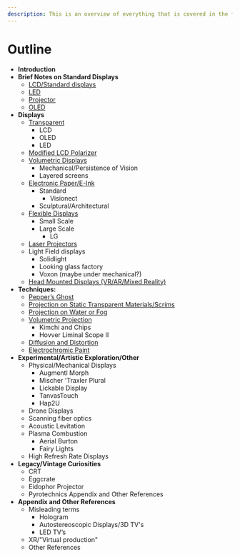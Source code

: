 ```yaml
---
description: This is an overview of everything that is covered in the following sections.
---
```


# Outline

* **Introduction**
* **Brief Notes on Standard Displays**
  * [LCD/Standard displays](standard-displays/standard-displays-overview.md)
  * [LED](standard-displays/led.md)
  * [Projector](standard-displays/projector.md)
  * [OLED](standard-displays/oled.md)
* **Displays**
  * [Transparent](displays/transparent.md)
    * LCD
    * OLED
    * LED
  * [Modified LCD Polarizer](displays/modified-polarizers.md)
  * [Volumetric Displays](displays/volumetric.md)
    * Mechanical/Persistence of Vision
    * Layered screens
  * [Electronic Paper/E-Ink](displays/electronic-paper-e-ink.md)
    * Standard
      * Visionect
    * Sculptural/Architectural
  * [Flexible Displays](displays/flexible-displays.md)
    * Small Scale
    * Large Scale
      * LG
  * [Laser Projectors](displays/laser-projectors.md)
  * Light Field displays
    * Solidlight
    * Looking glass factory
    * Voxon (maybe under mechanical?)
  * [Head Mounted Displays (VR/AR/Mixed Reality)](displays/head-mounted-displays.md)
* **Techniques:**
  * [Pepper’s Ghost](techniques/peppers-ghost.md)
  * [Projection on Static Transparent Materials/Scrims](techniques/projection-on-static-material.md)
  * [Projection on Water or Fog](techniques/projection-on-water-or-fog.md)
  * [Volumetric Projection](techniques/volumetric-projection.md)
    * Kimchi and Chips
    * Hovver Liminal Scope II
  * [Diffusion and Distortion](techniques/diffusion-and-distortion.md)
  * [Electrochromic Paint](techniques/electrochromic-paint.md)
* **Experimental/Artistic Exploration/Other**
  * Physical/Mechanical Displays
    * Augmentl Morph
    * Mischer 'Traxler Plural
    * Lickable Display
    * TanvasTouch
    * Hap2U
  * Drone Displays
  * Scanning fiber optics
  * Acoustic Levitation
  * Plasma Combustion
    * Aerial Burton
    * Fairy Lights
  * High Refresh Rate Displays
* **Legacy/Vintage Curiosities**
  * CRT
  * Eggcrate
  * Eidophor Projector
  * Pyrotechnics Appendix and Other References
* **Appendix and Other References**
  * Misleading terms
    * Hologram
    * Autostereoscopic Displays/3D TV's
    * LED TV’s
  * XR/"Virtual production"
  * Other References
